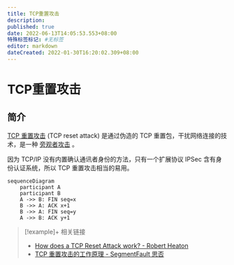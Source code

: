 ```yaml
---
title: TCP重置攻击
description:
published: true
date: 2022-06-13T14:05:53.553+08:00
特殊标签标记: #无标签
editor: markdown
dateCreated: 2022-01-30T16:20:02.309+08:00
---
```


# TCP重置攻击

## 简介

[TCP 重置攻击](https://zh.wikipedia.org/wiki/TCP重置攻击) (TCP reset attack) 是通过伪造的 TCP 重置包，干扰网络连接的技术，是一种 [旁观者攻击](https://zh.wikipedia.org/wiki/旁观者攻击) 。

因为 TCP/IP 没有内置确认通讯者身份的方法，只有一个扩展协议 IPSec 含有身份认证系统，所以 TCP 重置攻击相当的易用。

```mermaid
sequenceDiagram
    participant A
    participant B
    A ->> B: FIN seq=x
    B ->> A: ACK x+1
    B ->> A: FIN seq=y
    A ->> B: ACK y+1
```

> [!example]+ 相关链接
>
> +   [How does a TCP Reset Attack work? - Robert Heaton](https://robertheaton.com/2020/04/27/how-does-a-tcp-reset-attack-work/)
> +   [TCP 重置攻击的工作原理 - SegmentFault 思否](https://web.archive.org/web/20220130104858/https://segmentfault.com/a/1190000022954874)

